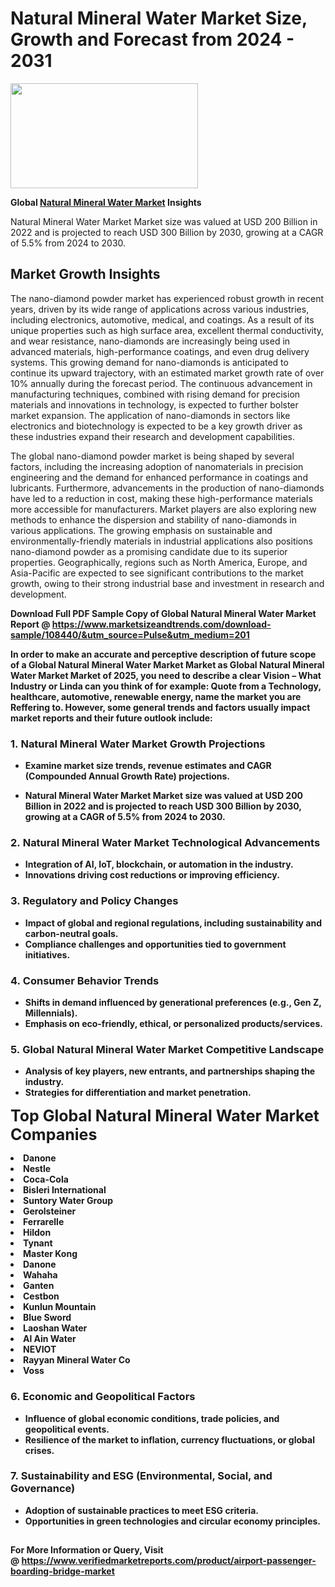 <H1>Natural Mineral Water Market Size, Growth and Forecast from 2024 - 2031</H1><img class="aligncenter size-medium wp-image-584254" src="https://thirdeyenews.in/wp-content/uploads/2024/09/Global-Market-Research-300x168.jpeg" alt="" width="300" height="168" /><p><strong>Global&nbsp;<a href="https://www.marketsizeandtrends.com/download-sample/108440/&amp;utm_source=Pulse&amp;utm_medium=201">Natural Mineral Water Market</a> Insights</strong></p><p>Natural Mineral Water Market Market size was valued at USD 200 Billion in 2022 and is projected to reach USD 300 Billion by 2030, growing at a CAGR of 5.5% from 2024 to 2030.</p><p><h2>Market Growth Insights</h2> <p>The nano-diamond powder market has experienced robust growth in recent years, driven by its wide range of applications across various industries, including electronics, automotive, medical, and coatings. As a result of its unique properties such as high surface area, excellent thermal conductivity, and wear resistance, nano-diamonds are increasingly being used in advanced materials, high-performance coatings, and even drug delivery systems. This growing demand for nano-diamonds is anticipated to continue its upward trajectory, with an estimated market growth rate of over 10% annually during the forecast period. The continuous advancement in manufacturing techniques, combined with rising demand for precision materials and innovations in technology, is expected to further bolster market expansion. The application of nano-diamonds in sectors like electronics and biotechnology is expected to be a key growth driver as these industries expand their research and development capabilities.</p> <p><strong></strong></p> <p>The global nano-diamond powder market is being shaped by several factors, including the increasing adoption of nanomaterials in precision engineering and the demand for enhanced performance in coatings and lubricants. Furthermore, advancements in the production of nano-diamonds have led to a reduction in cost, making these high-performance materials more accessible for manufacturers. Market players are also exploring new methods to enhance the dispersion and stability of nano-diamonds in various applications. The growing emphasis on sustainable and environmentally-friendly materials in industrial applications also positions nano-diamond powder as a promising candidate due to its superior properties. Geographically, regions such as North America, Europe, and Asia-Pacific are expected to see significant contributions to the market growth, owing to their strong industrial base and investment in research and development.</p> <p><strong></p><p><span class=""><strong>Download Full PDF Sample Copy of Global Natural Mineral Water Market Report</strong> @ <a href="https://www.marketsizeandtrends.com/download-sample/108440/&amp;utm_source=Pulse&amp;utm_medium=201" target="_blank">https://www.marketsizeandtrends.com/download-sample/108440/&amp;utm_source=Pulse&amp;utm_medium=201</a></span></p><p>In order to make an accurate and perceptive description of future scope of a Global&nbsp;Natural Mineral Water Market Market as Global&nbsp;Natural Mineral Water Market Market of 2025, you need to describe a clear Vision &ndash; What Industry or Linda can you think of for example: Quote from a Technology, healthcare, automotive, renewable energy, name the market you are Reffering to. However, some general trends and factors usually impact market reports and their future outlook include:</p><h3>1.&nbsp;<strong>Natural Mineral Water Market Growth Projections</strong></h3><ul><li>Examine market size trends, revenue estimates and CAGR (Compounded Annual Growth Rate) projections.</li><li><p>Natural Mineral Water Market Market size was valued at USD 200 Billion in 2022 and is projected to reach USD 300 Billion by 2030, growing at a CAGR of 5.5% from 2024 to 2030.</p></li></ul><h3>2.&nbsp;<strong>Natural Mineral Water Market Technological Advancements</strong></h3><ul><li>Integration of AI, IoT, blockchain, or automation in the industry.</li><li>Innovations driving cost reductions or improving efficiency.</li></ul><h3>3.&nbsp;<strong>Regulatory and Policy Changes</strong></h3><ul><li>Impact of global and regional regulations, including sustainability and carbon-neutral goals.</li><li>Compliance challenges and opportunities tied to government initiatives.</li></ul><h3>4.&nbsp;<strong>Consumer Behavior Trends</strong></h3><ul><li>Shifts in demand influenced by generational preferences (e.g., Gen Z, Millennials).</li><li>Emphasis on eco-friendly, ethical, or personalized products/services.</li></ul><h3>5.&nbsp;<strong>Global Natural Mineral Water Market Competitive Landscape</strong></h3><ul><li>Analysis of key players, new entrants, and partnerships shaping the industry.</li><li>Strategies for differentiation and market penetration.</li></ul><p data-pm-slice="1 1 []"><span style="color: inherit; font-family: inherit; font-size: 25px;">Top Global Natural Mineral Water Market Companies</span></p><div class="" data-test-id=""><p><li>Danone</li><li> Nestle</li><li> Coca-Cola</li><li> Bisleri International</li><li> Suntory Water Group</li><li> Gerolsteiner</li><li> Ferrarelle</li><li> Hildon</li><li> Tynant</li><li> Master Kong</li><li> Danone</li><li> Wahaha</li><li> Ganten</li><li> Cestbon</li><li> Kunlun Mountain</li><li> Blue Sword</li><li> Laoshan Water</li><li> Al Ain Water</li><li> NEVIOT</li><li> Rayyan Mineral Water Co</li><li> Voss</li></p></div><h3>6.&nbsp;<strong>Economic and Geopolitical Factors</strong></h3><ul><li>Influence of global economic conditions, trade policies, and geopolitical events.</li><li>Resilience of the market to inflation, currency fluctuations, or global crises.</li></ul><h3>7.&nbsp;<strong>Sustainability and ESG (Environmental, Social, and Governance)</strong></h3><ul><li>Adoption of sustainable practices to meet ESG criteria.</li><li>Opportunities in green technologies and circular economy principles.</li></ul><h2><strong style="font-size: 14px;">For More Information or Query, Visit @&nbsp;</strong><a style="background-color: #ffffff; font-size: 14px;" href="https://www.marketsizeandtrends.com/report/natural-mineral-water-market/" target="_blank">https://www.verifiedmarketreports.com/product/airport-passenger-boarding-bridge-market</a></h2>
